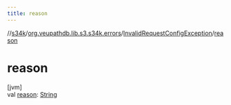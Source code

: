 ```yaml
---
title: reason
---
```

//[s34k](../../../index.html)/[org.veupathdb.lib.s3.s34k.errors](../index.html)/[InvalidRequestConfigException](index.html)/[reason](reason.html)



# reason



[jvm]\
val [reason](reason.html): [String](https://kotlinlang.org/api/latest/jvm/stdlib/kotlin/-string/index.html)





